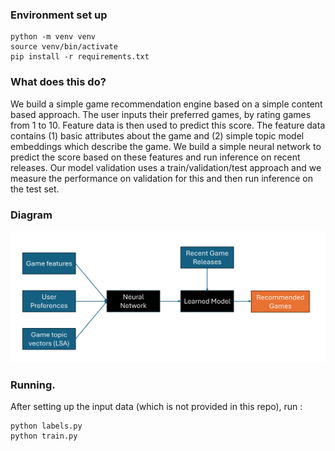 ### Environment set up

```
python -m venv venv
source venv/bin/activate
pip install -r requirements.txt
```

### What does this do?

We build a simple game recommendation engine based on a simple content based approach. 
The user inputs their preferred games, by rating games from 1 to 10. Feature data is then used to predict this score. 
The feature data contains (1) basic attributes about the game and 
(2) simple topic model embeddings which describe the game.
We build a simple neural network to predict the score based on these features and run inference on recent releases. 
Our model validation uses a train/validation/test approach and we measure the performance on validation for this and
then run inference on the test set. 

### Diagram
![alt text](assets/game_recommender.png)

### Running.

After setting up the input data (which is not provided in this repo), run :

```
python labels.py
python train.py
```
